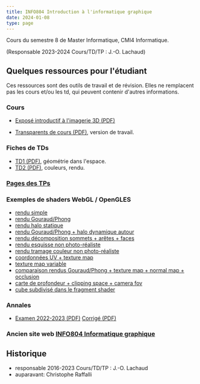 ```yaml
---
title: INFO804 Introduction à l'informatique graphique
date: 2024-01-08
type: page
---
```


Cours du semestre 8 de Master Informatique, CMI4 Informatique. 

(Responsable 2023-2024 Cours/TD/TP : J.-O. Lachaud)

## Quelques ressources pour l'étudiant

Ces ressources sont des outils de travail et de révision. Elles ne
remplacent pas les cours et/ou les td, qui peuvent contenir d'autres
informations.

### Cours

* [Exposé introductif à l'imagerie 3D (PDF)](Cours/introduction.pdf)

* [Transparents de cours (PDF)](Cours/expose.pdf), version de travail.

### Fiches de TDs

* [TD1 (PDF)](TDs/td-geometrie.pdf), géométrie dans l'espace.
* [TD2 (PDF)](TDs/td-rendu.pdf), couleurs, rendu.

### [Pages des TPs](Tests/html)

### Exemples de shaders WebGL / OpenGLES

* [rendu simple](Tests/WebGL/shaders-basic.html)
* [rendu Gouraud/Phong](Tests/WebGL/shaders-gouraud-phong-interpolation.html)
* [rendu halo statique](Tests/WebGL/shaders-halo.html)
* [rendu Gouraud/Phong + halo dynamique autour](Tests/WebGL/shaders-halo-shape.html)
* [rendu décomposition sommets + arêtes + faces](Tests/WebGL/shaders-edges.html)
* [rendu esquisse non photo-réaliste](Tests/WebGL/shaders-drawing.html)
* [rendu tramage couleur non photo-réaliste](Tests/WebGL/shaders-color-drawing.html)
* [coordonnées UV + texture map](Tests/WebGL/shaders-texture-map.html)
* [texture map variable](Tests/WebGL/shaders-texture.html)
* [comparaison rendus Gouraud/Phong + texture map + normal map + occlusion](Tests/WebGL/shaders-full.html)
* [carte de profondeur + clipping space + camera fov](Tests/WebGL/shaders-depth.html)
* [cube subdivisé dans le fragment shader](Tests/WebGL/shaders-cube.html)

### Annales

* [Examen 2022-2023 (PDF)](Examens/examen-2022-2023.pdf) [Corrigé (PDF)](Examens/examen-sol-2022-2023.pdf)

### Ancien site web [INFO804 Informatique graphique](http://os-vps418.infomaniak.ch:1250/mediawiki/index.php/INFO804_:_Introduction_à_l%27Informatique_Graphique)


## Historique

* responsable 2016-2023 Cours/TD/TP : J.-O. Lachaud
* auparavant: Christophe Raffalli

